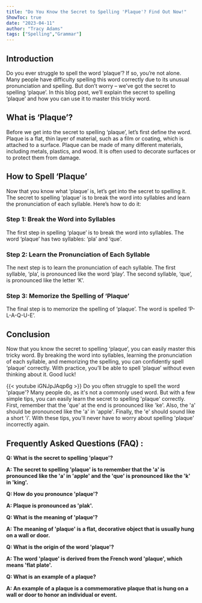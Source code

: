 ```yaml
---
title: "Do You Know the Secret to Spelling 'Plaque'? Find Out Now!"
ShowToc: true 
date: "2023-04-11"
author: "Tracy Adams" 
tags: ["Spelling","Grammar"]
---
```

## Introduction
Do you ever struggle to spell the word ‘plaque’? If so, you’re not alone. Many people have difficulty spelling this word correctly due to its unusual pronunciation and spelling. But don’t worry – we’ve got the secret to spelling ‘plaque’. In this blog post, we’ll explain the secret to spelling ‘plaque’ and how you can use it to master this tricky word.

## What is ‘Plaque’?
Before we get into the secret to spelling ‘plaque’, let’s first define the word. Plaque is a flat, thin layer of material, such as a film or coating, which is attached to a surface. Plaque can be made of many different materials, including metals, plastics, and wood. It is often used to decorate surfaces or to protect them from damage.

## How to Spell ‘Plaque’
Now that you know what ‘plaque’ is, let’s get into the secret to spelling it. The secret to spelling ‘plaque’ is to break the word into syllables and learn the pronunciation of each syllable. Here’s how to do it:

### Step 1: Break the Word into Syllables
The first step in spelling ‘plaque’ is to break the word into syllables. The word ‘plaque’ has two syllables: ‘pla’ and ‘que’.

### Step 2: Learn the Pronunciation of Each Syllable
The next step is to learn the pronunciation of each syllable. The first syllable, ‘pla’, is pronounced like the word ‘play’. The second syllable, ‘que’, is pronounced like the letter ‘K’.

### Step 3: Memorize the Spelling of ‘Plaque’
The final step is to memorize the spelling of ‘plaque’. The word is spelled ‘P-L-A-Q-U-E’.

## Conclusion
Now that you know the secret to spelling ‘plaque’, you can easily master this tricky word. By breaking the word into syllables, learning the pronunciation of each syllable, and memorizing the spelling, you can confidently spell ‘plaque’ correctly. With practice, you’ll be able to spell ‘plaque’ without even thinking about it. Good luck!

{{< youtube iGNJpJAqp6g >}} 
Do you often struggle to spell the word 'plaque'? Many people do, as it's not a commonly used word. But with a few simple tips, you can easily learn the secret to spelling 'plaque' correctly. First, remember that the 'que' at the end is pronounced like 'ke'. Also, the 'a' should be pronounced like the 'a' in 'apple'. Finally, the 'e' should sound like a short 'i'. With these tips, you'll never have to worry about spelling 'plaque' incorrectly again.

## Frequently Asked Questions (FAQ) :
**Q: What is the secret to spelling 'plaque'?**

**A: The secret to spelling 'plaque' is to remember that the 'a' is pronounced like the 'a' in 'apple' and the 'que' is pronounced like the 'k' in 'king'.**

**Q: How do you pronounce 'plaque'?**

**A: Plaque is pronounced as 'plak'.**

**Q: What is the meaning of 'plaque'?**

**A: The meaning of 'plaque' is a flat, decorative object that is usually hung on a wall or door.**

**Q: What is the origin of the word 'plaque'?**

**A: The word 'plaque' is derived from the French word 'plaque', which means 'flat plate'.**

**Q: What is an example of a plaque?**

**A: An example of a plaque is a commemorative plaque that is hung on a wall or door to honor an individual or event.**





